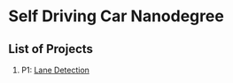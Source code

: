 # Self Driving Car Nanodegree

## List of Projects
1. P1: [Lane Detection](https://github.com/sriharsha0806/CarND-LaneLines-P1)
